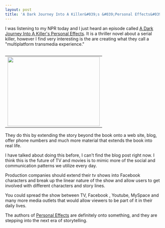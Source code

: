 ```yaml
---
layout: post
title: 'A Dark Journey Into A Killer&#039;s &#039;Personal Effects&#039;'
---
```

<p style="text-align: left;">I was listening to my NPR today and I just heard an episode called <a href="http://www.npr.org/templates/story/story.php?storyId=111892696">A Dark Journey Into A Killer's Personal Effects</a>. It is a thriller novel about a serial killer, however I find very interesting is the are creating what they call a "multiplatform transmedia experience."<p></p>
<table border="0" align="right">
<tbody>
<tr>
<td align="center"><a href="http://www.npr.org/templates/story/story.php?storyId=111892696"><img class="alignright" title="Personal Effects" src="http://media.npr.org/assets/artslife/books/2009/08/personal.jpg?t=1250271503&amp;s=2" alt="" width="300" height="225" /></a></td>
</tr>
</tbody></table>
<p style="text-align: left;">They do this by extending the story beyond the book onto a web site, blog, offer phone numbers and much more material that extends the book into real life.
<p style="text-align: left;">I have talked about doing this before, I can't find the blog post right now. I think this is the future of TV and movies is to mimic more of the social and communication patterns we utilize every day.
<p style="text-align: left;">Production companies should extend their tv shows into Facebook characters and break up the linear nature of the show and allow users to get involved with different characters and story lines.
<p style="text-align: left;">You could spread the show between TV, Facebook , Youtube, MySpace and many more media outlets that would allow viewers to be part of it in their daily lives.
<p style="text-align: left;">The authors of <a href="Personal Effects">Personal Effects</a> are definitely onto something, and they are stepping into the next era of storytelling.
<p style="text-align: left;"><p></p>
